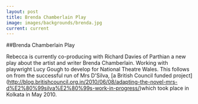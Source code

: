 ```yaml
---
layout: post
title: Brenda Chamberlain Play
image: images/backgrounds/brenda.jpg
current: current
---
```


##Brenda Chamberlain Play

Rebecca is currently co-producing with Richard Davies of Parthian a new play about the artist and writer Brenda Chamberlain. Working with playwright Lucy Gough to develop for National Theatre Wales.  This follows on from the successful run of Mrs D'Silva, 
[a British Council funded project] (http://blog.britishcouncil.org.in/2010/06/08/adapting-the-novel-mrs-d%E2%80%99silva%E2%80%99s-work-in-progress/)which took place in Kolkata in May 2010.

